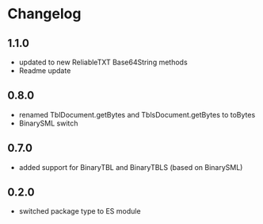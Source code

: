 ﻿# Changelog

## 1.1.0
- updated to new ReliableTXT Base64String methods
- Readme update

## 0.8.0
- renamed TblDocument.getBytes and TblsDocument.getBytes to toBytes
- BinarySML switch

## 0.7.0
- added support for BinaryTBL and BinaryTBLS (based on BinarySML)

## 0.2.0
- switched package type to ES module